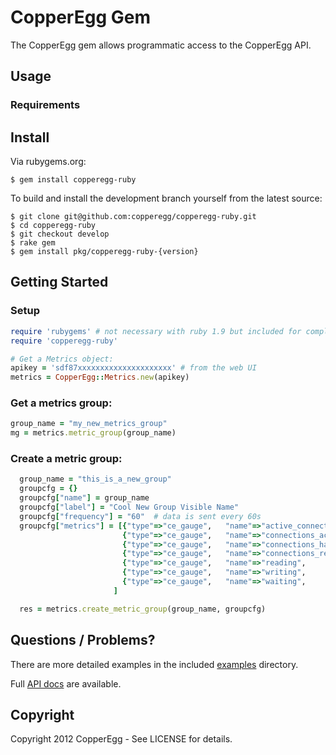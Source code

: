# CopperEgg Gem
The CopperEgg gem allows programmatic access to the CopperEgg API.  


## Usage

### Requirements

## Install

Via rubygems.org:

```
$ gem install copperegg-ruby
```

To build and install the development branch yourself from the latest source:

```
$ git clone git@github.com:copperegg/copperegg-ruby.git
$ cd copperegg-ruby
$ git checkout develop
$ rake gem
$ gem install pkg/copperegg-ruby-{version}
```

## Getting Started

### Setup

``` ruby
require 'rubygems' # not necessary with ruby 1.9 but included for completeness
require 'copperegg-ruby'

# Get a Metrics object:
apikey = 'sdf87xxxxxxxxxxxxxxxxxxxxx' # from the web UI
metrics = CopperEgg::Metrics.new(apikey)
```

### Get a metrics group:

``` ruby
group_name = "my_new_metrics_group"
mg = metrics.metric_group(group_name)
```

### Create a metric group:

``` ruby
  group_name = "this_is_a_new_group"
  groupcfg = {}
  groupcfg["name"] = group_name
  groupcfg["label"] = "Cool New Group Visible Name"
  groupcfg["frequency"] = "60"  # data is sent every 60s
  groupcfg["metrics"] = [{"type"=>"ce_gauge",   "name"=>"active_connections",     "unit"=>"Connections"},
                         {"type"=>"ce_gauge",   "name"=>"connections_accepts",    "unit"=>"Connections"},
                         {"type"=>"ce_gauge",   "name"=>"connections_handled",    "unit"=>"Connections"},
                         {"type"=>"ce_gauge",   "name"=>"connections_requested",  "unit"=>"Connections"},
                         {"type"=>"ce_gauge",   "name"=>"reading",                "unit"=>"Connections"},
                         {"type"=>"ce_gauge",   "name"=>"writing",                "unit"=>"Connections"},
                         {"type"=>"ce_gauge",   "name"=>"waiting",                "unit"=>"Connections"}
                       ]

  res = metrics.create_metric_group(group_name, groupcfg)
```

## Questions / Problems?


There are more detailed examples in the included [examples][examples]
directory.

Full [API docs][docs] are available.

[examples]:https://github.com/copperegg/copperegg-ruby/blob/master/examples
[docs]:http://dev.copperegg.com

## Copyright
Copyright 2012 CopperEgg - See LICENSE for details.
